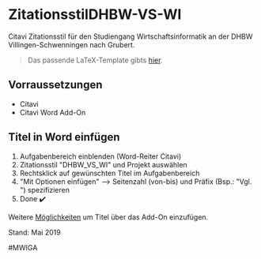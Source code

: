 # ZitationsstilDHBW-VS-WI

Citavi Zitationsstil für den Studiengang Wirtschaftsinformatik an der DHBW Villingen-Schwenningen nach Grubert.

>Das passende LaTeX-Template gibts [hier](https://github.com/skyfrk/dhbw-vs-latex-template).

## Vorraussetzungen
- Citavi 
- Citavi Word Add-On

## Titel in Word einfügen
1. Aufgabenbereich einblenden (Word-Reiter Citavi)
2. Zitationsstil "DHBW_VS_WI" und Projekt auswählen
3. Rechtsklick auf gewünschten Titel im Aufgabenbereich
4. "Mit Optionen einfügen" --> Seitenzahl (von-bis) und Präfix (Bsp.: "Vgl. ") spezifizieren
5. Done :heavy_check_mark:

Weitere [Möglichkeiten](https://www1.citavi.com/sub/manual5/de/wai_inserting_references.html "Citavi Dokumentation") um Titel über das Add-On einzufügen.

Stand: Mai 2019

#MWIGA

